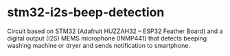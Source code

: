 # stm32-i2s-beep-detection
Circuit based on STM32 (Adafruit HUZZAH32 – ESP32 Feather Board) and a digital output (I2S) MEMS microphone (INMP441) that detects beeping washing machine or dryer and sends notification to smartphone.
